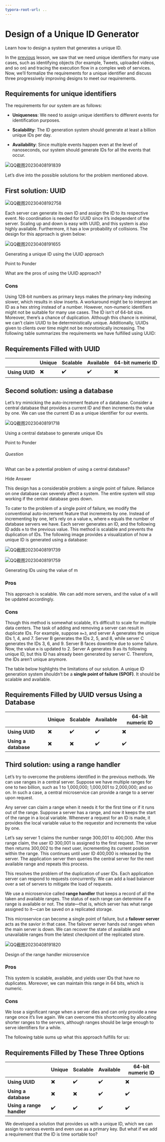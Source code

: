 ```yaml
---
typora-root-url: ..
---
```


# Design of a Unique ID Generator

Learn how to design a system that generates a unique ID.

In the [previous](https://www.educative.io/collection/page/10370001/4941429335392256/6499939719053312) lesson, we saw that we need unique identifiers for many use cases, such as identifying objects (for example, Tweets, uploaded videos, and so on) and tracing the execution flow in a complex web of services. Now, we’ll formalize the requirements for a unique identifier and discuss three progressively improving designs to meet our requirements.

## Requirements for unique identifiers

The requirements for our system are as follows:

- **Uniqueness**: We need to assign unique identifiers to different events for identification purposes.

- **Scalability**: The ID generation system should generate at least a billion unique IDs per day.

- **Availability**: Since multiple events happen even at the level of nanoseconds, our system should generate IDs for all the events that occur.


![QQ截图20230408191839](/img/12-Sequencer/QQ截图20230408191839.png)

Let’s dive into the possible solutions for the problem mentioned above.

## First solution: UUID

![QQ截图20230408192758](../img/12-Sequencer/QQ截图20230408192758.png)

Each server can generate its own ID and assign the ID to its respective event. No coordination is needed for UUID since it’s independent of the server. Scaling up and down is easy with UUID, and this system is also highly available. Furthermore, it has a low probability of collisions. The design for this approach is given below:

![QQ截图20230408191655](/img/12-Sequencer/QQ截图20230408191655.png)

Generating a unique ID using the UUID approach

Point to Ponder

What are the pros of using the UUID approach?

### Cons

Using 128-bit numbers as primary keys makes the primary-key indexing slower, which results in slow inserts. A workaround might be to interpret an ID as a hex string instead of a number. However, non-numeric identifiers might not be suitable for many use cases. The ID isn’t of 64-bit size. Moreover, there’s a chance of duplication. Although this chance is minimal, we can’t claim UUID to be deterministically unique. Additionally, UUIDs given to clients over time might not be monotonically increasing. The following table summarizes the requirements we have fulfilled using UUID:

## Requirements Filled with UUID

|                | **Unique** | **Sca﻿lable** | **Available** | **64-bit numeric ID** |
| -------------- | ---------- | ------------ | ------------- | --------------------- |
| **Using UUID** | ✖️          | ✔️            | ✔️             | ✖️                     |

## Second solution: using a database

Let’s try mimicking the auto-increment feature of a database. Consider a central database that provides a current ID and then increments the value by one. We can use the current ID as a unique identifier for our events.

![QQ截图20230408191718](/img/12-Sequencer/QQ截图20230408191718.png)

Using a central database to generate unique IDs

Point to Ponder

###### Question

What can be a potential problem of using a central database?

Hide Answer

This design has a considerable problem: a single point of failure. Reliance on one database can severely affect a system. The entire system will stop working if the central database goes down.

To cater to the problem of a single point of failure, we modify the conventional auto-increment feature that increments by one. Instead of incrementing by one, let’s rely on a value `m`, where `m` equals the number of database servers we have. Each server generates an ID, and the following ID adds `m` to the previous value. This method is scalable and prevents the duplication of IDs. The following image provides a visualization of how a unique ID is generated using a database:

![QQ截图20230408191739](/img/12-Sequencer/QQ截图20230408191739.png)

![QQ截图20230408191759](/img/12-Sequencer/QQ截图20230408191759.png)

Generating IDs using the value of m

### Pros

This approach is scalable. We can add more servers, and the value of `m` will be updated accordingly.

### Cons

Though this method is somewhat scalable, it’s difficult to scale for multiple data centers. The task of adding and removing a server can result in duplicate IDs. For example, suppose `m=3`, and server A generates the unique IDs 1, 4, and 7. Server B generates the IDs 2, 5, and 8, while server C generates the IDs 3, 6, and 9. Server B faces downtime due to some failure. Now, the value `m` is updated to 2. Server A generates 9 as its following unique ID, but this ID has already been generated by server C. Therefore, the IDs aren’t unique anymore.

The table below highlights the limitations of our solution. A unique ID generation system shouldn’t be a **single point of failure (SPOF)**. It should be scalable and available.

## Requirements Filled by UUID versus Using a Database

|                      | **Unique** | **Scalable** | **Available** | **64-bit numeric ID** |
| -------------------- | ---------- | ------------ | ------------- | --------------------- |
| **Using UUID**       | ✖️          | ✔️            | ✔️             | ✖️                     |
| **Using a database** | ✖️          | ✖️            | ✔️             | ✔️                     |

## Third solution: using a range handler

Let’s try to overcome the problems identified in the previous methods. We can use ranges in a central server. Suppose we have multiple ranges for one to two billion, such as 1 to 1,000,000; 1,000,001 to 2,000,000; and so on. In such a case, a central microservice can provide a range to a server upon request.

Any server can claim a range when it needs it for the first time or if it runs out of the range. Suppose a server has a range, and now it keeps the start of the range in a local variable. Whenever a request for an ID is made, it provides the local variable value to the requestor and increments the value by one.

Let’s say server 1 claims the number range 300,001 to 400,000. After this range claim, the user ID 300,001 is assigned to the first request. The server then returns 300,002 to the next user, incrementing its current position within the range. This continues until user ID 400,000 is released by the server. The application server then queries the central server for the next available range and repeats this process.

This resolves the problem of the duplication of user IDs. Each application server can respond to requests concurrently. We can add a load balancer over a set of servers to mitigate the load of requests.

We use a microservice called **range handler** that keeps a record of all the taken and available ranges. The status of each range can determine if a range is available or not. The state—that is, which server has what range assigned to it—can be saved on a replicated storage.

This microservice can become a single point of failure, but a **failover server** acts as the savior in that case. The failover server hands out ranges when the main server is down. We can recover the state of available and unavailable ranges from the latest checkpoint of the replicated store.

![QQ截图20230408191820](/img/12-Sequencer/QQ截图20230408191820.png)

Design of the range handler microservice

### Pros

This system is scalable, available, and yields user IDs that have no duplicates. Moreover, we can maintain this range in 64 bits, which is numeric.

### Cons

We lose a significant range when a server dies and can only provide a new range once it’s live again. We can overcome this shortcoming by allocating shorter ranges to the servers, although ranges should be large enough to serve identifiers for a while.

The following table sums up what this approach fulfills for us:

## Requirements Filled by These Three Options

|                           | **Unique** | **Sca﻿﻿lable** | **Available** | **64-bit numeric ID** |
| ------------------------- | ---------- | ------------ | ------------- | --------------------- |
| **Using UUID**            | ✖️          | ✔️            | ✔️             | ✖️                     |
| **Using a database**      | ✖️          | ✖️            | ✔️             | ✔️                     |
| **Using a range handler** | ✔️          | ✔️            | ✔️             | ✔️                     |

We developed a solution that provides us with a unique ID, which we can assign to various events and even use as a primary key. But what if we add a requirement that the ID is time sortable too?